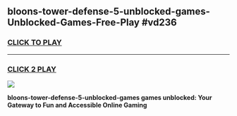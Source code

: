 
## bloons-tower-defense-5-unblocked-games-Unblocked-Games-Free-Play #vd236
<h3>
<a href="https://us.freeplayer.one?title=bloons-tower-defense-5-unblocked-games&ref=9M">CLICK TO PLAY</a></h3>
<hr>

<h3>
<a href="https://us.freeplayer.one?title=bloons-tower-defense-5-unblocked-games&ref=9M">CLICK 2 PLAY</a>
  
</h3>

<a href="https://us.freeplayer.one?title=bloons-tower-defense-5-unblocked-games&ref=9M"><img src="https://clearcache.store/games.png"></a>


**bloons-tower-defense-5-unblocked-games games unblocked: Your Gateway to Fun and Accessible Online Gaming**
